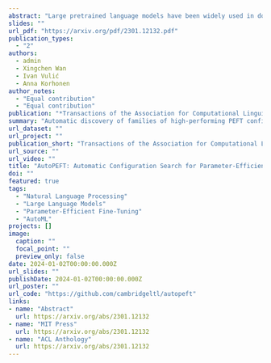 ```yaml
---
abstract: "Large pretrained language models have been widely used in downstream NLP tasks via task-specific fine-tuning. Recently, an array of Parameter-Efficient Fine-Tuning (PEFT) methods have also achieved strong task performance while updating a much smaller number of parameters compared to full model tuning. However, it is non-trivial to make informed per-task design choices (i.e., to create PEFT configurations) concerning the selection of PEFT architectures and modules, the number of tunable parameters, and even the layers in which the PEFT modules are inserted. Consequently, it is highly likely that the current, manually set PEFT configurations might be suboptimal for many tasks from the perspective of the performance-to-efficiency trade-off. To address the core question of the PEFT configuration selection that aims to control and maximise the balance between performance and parameter efficiency, we first define a rich configuration search space spanning multiple representative PEFT modules along with finer-grained configuration decisions over the modules (e.g., parameter budget, insertion layer). We then propose AutoPEFT, a novel framework to traverse this configuration space: it automatically configures multiple PEFT modules via high-dimensional Bayesian optimisation. We show the resource scalability and task transferability of AutoPEFT-found configurations, outperforming existing PEFT methods on average on the standard GLUE benchmark while conducting the configuration search on a single task. The per-task AutoPEFT-based configuration search even outperforms full-model fine-tuning."
slides: ""
url_pdf: "https://arxiv.org/pdf/2301.12132.pdf"
publication_types:
  - "2"
authors:
  - admin
  - Xingchen Wan
  - Ivan Vulić
  - Anna Korhonen
author_notes: 
  - "Equal contribution"
  - "Equal contribution"
publication: "*Transactions of the Association for Computational Linguistics (TACL)*"
summary: "Automatic discovery of families of high-performing PEFT configurations"
url_dataset: ""
url_project: ""
publication_short: "Transactions of the Association for Computational Linguistics (TACL)"
url_source: ""
url_video: ""
title: "AutoPEFT: Automatic Configuration Search for Parameter-Efficient Fine-Tuning"
doi: ""
featured: true
tags: 
  - "Natural Language Processing"
  - "Large Language Models"
  - "Parameter-Efficient Fine-Tuning"
  - "AutoML"
projects: []
image:
  caption: ""
  focal_point: ""
  preview_only: false
date: 2024-01-02T00:00:00.000Z
url_slides: ""
publishDate: 2024-01-02T00:00:00.000Z
url_poster: ""
url_code: "https://github.com/cambridgeltl/autopeft"
links:
- name: "Abstract"
  url: https://arxiv.org/abs/2301.12132
- name: "MIT Press"
  url: https://arxiv.org/abs/2301.12132
- name: "ACL Anthology"
  url: https://arxiv.org/abs/2301.12132
---
```

